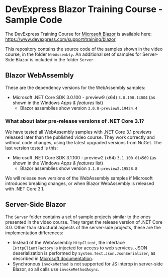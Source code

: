 # DevExpress Blazor Training Course - Sample Code

The DevExpress Training Course for [Microsoft Blazor](https://docs.microsoft.com/en-us/aspnet/core/client-side/spa/blazor/?view=aspnetcore-3.0) is available here: https://www.devexpress.com/support/training/blazor

This repository contains the source code of the samples shown in the video course, in the folder `WebAssembly`. An additional set of samples for Server-Side Blazor is included in the folder `Server`.

## Blazor WebAssembly

These are the dependency versions for the WebAssembly samples:

- Microsoft .NET Core SDK 3.0.100 - preview9 (x64) `3.0.100.14004` (as shown in the Windows _Apps & features_ list)
  - Blazor assemblies show version `3.0.0-preview9.19424.4`

### What about later pre-release versions of .NET Core 3.1?

We have tested all WebAssembly samples with .NET Core 3.1 previews released later than the published video course. They work correctly and without code changes, using the latest upgraded versions from NuGet. The last version tested is this:

- Microsoft .NET Core SDK 3.1.100 - preview2 (x64) `3.1.100.014569` (as shown in the Windows _Apps & features_ list)
  - Blazor assemblies show version `3.1.0-preview2.19528.8`

We will release new versions of the WebAssembly samples if Microsoft introduces breaking changes, or when Blazor WebAssembly is released with .NET Core 3.1.

## Server-Side Blazor

The `Server` folder contains a set of sample projects similar to the ones presented in the video course. They target the release version of .NET Core 3.0. Other than structural aspects of the server-side projects, these are the implementation differences:

- Instead of the WebAssembly `HttpClient`, the interface `IHttpClientFactory` is injected for access to web services. JSON deserialization is performed by `System.Text.Json.JsonSerializer`, as described in [Microsoft documentation](https://docs.microsoft.com/en-us/aspnet/core/fundamentals/http-requests?view=aspnetcore-3.0).
- Synchronous `invokeMethod` is not supported for JS interop in server-side Blazor, so all calls use `invokeMethodAsync`.
